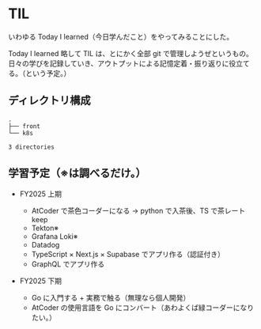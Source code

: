 # TIL

いわゆる Today I learned（今日学んだこと）をやってみることにした。<br>

Today I learned 略して TIL は、とにかく全部 git で管理しようぜというもの。<br>
日々の学びを記録していき、アウトプットによる記憶定着・振り返りに役立てる。（という予定。）

## ディレクトリ構成

<!-- tree-start -->
<!-- tree-start -->
```
.
├── front
└── k8s

3 directories
```
<!-- tree-end -->
<!-- tree-start -->

## 学習予定（※は調べるだけ。）

- FY2025 上期

  - AtCoder で茶色コーダーになる → python で入茶後、TS で茶レート keep
  - Tekton※
  - Grafana Loki※
  - Datadog
  - TypeScript × Next.js × Supabase でアプリ作る（認証付き）
  - GraphQL でアプリ作る

- FY2025 下期
  - Go に入門する + 実務で触る（無理なら個人開発）
  - AtCoder の使用言語を Go にコンバート（あわよくば緑コーダーになりたい。）
